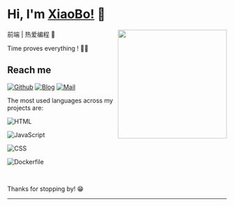 <a href></a>
# Hi, I'm [XiaoBo!](https://www.aboutnb.com/) 👋
  <img align="right" width="250" src="https://cdn.cartoon-avatar.songdaochuanshu.com/ugomoji_1634665958181.gif" />


前端 | 热爱编程 🐣

Time proves everything ! 🏃‍♂️

## Reach me 
[![Github](https://img.shields.io/github/followers/songdaochuanshu?label=Github&style=social)](https://github.com/aboutnb/)
[![Blog](https://img.shields.io/badge/blog-XiaoBo-blue)](https://www.aboutnb.com/)
[![Mail](https://img.shields.io/badge/Email-aboutnanbo@163.com-red)](mailto:aboutnanbo@163.com)


The most used languages across my projects are:


![HTML](https://img.shields.io/static/v1?style=flat-square&label=HTML&color=555&labelColor=%23e34c26&message=62.6%25)

![JavaScript](https://img.shields.io/static/v1?style=flat-square&label=JavaScript&color=555&labelColor=%23f1e05a&message=36.9%25)

![CSS](https://img.shields.io/static/v1?style=flat-square&label=CSS&color=555&labelColor=%23563d7c&message=0.3%25)

![Dockerfile](https://img.shields.io/static/v1?style=flat-square&label=Dockerfile&color=555&labelColor=%23384d54&message=0%25)



&nbsp;

Thanks for stopping by! 😁

---
